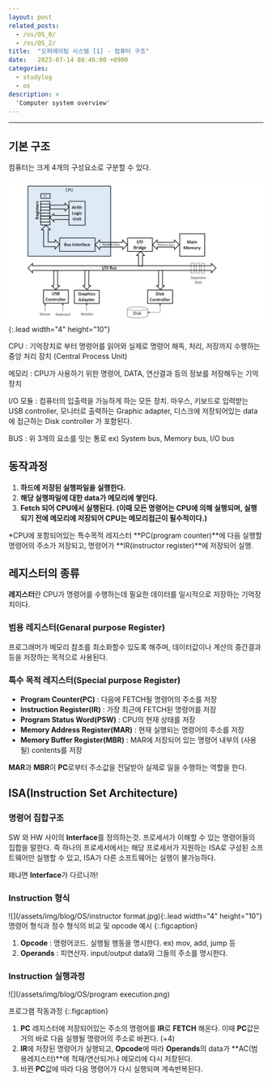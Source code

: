 ```yaml
---
layout: post
related_posts:
  - /os/OS_0/
  - /os/OS_2/
title:  "오퍼레이팅 시스템 [1] - 컴퓨터 구조"
date:   2023-07-14 08:46:00 +0900
categories: 
  - studylog
  - os
description: >
  'Computer system overview'
---
```

* * *
## 기본 구조
컴퓨터는 크게 4개의 구성요소로 구분할 수 있다.

![](/assets/img/blog/OS/CPU.jpg){:.lead width="4" height="10"}

CPU 
: 기억장치로 부터 명령어를 읽어와 실제로 명령어 해독, 처리, 저장까지 수행하는 중앙 처리 장치 (Central Process Unit) 

메모리 
: CPU가 사용하기 위한 명령어, DATA, 연산결과 등의 정보를 저장해두는 기억장치

I/O 모듈 
: 컴퓨터의 입출력을 가능하게 하는 모든 장치. 마우스, 키보드로 입력받는 USB controller, 모니터로 출력하는 Graphic adapter, 디스크에 저장되어있는 data에 접근하는 Disk controller 가 포함된다.

BUS 
: 위 3개의 요소를 잇는 통로 ex) System bus, Memory bus, I/O bus

## 동작과정

1. **하드에 저장된 실행파일을 실행한다.**
2. **해당 실행파일에 대한 data가 메모리에 쌓인다.**
3. **Fetch 되어 CPU에서 실행된다.**
**(이때 모든 명령어는 CPU에 의해 실행되며, 실행되기 전에 메모리에 저장되어 CPU는 메모리접근이 필수적이다.)**

 *CPU에 포함되어있는 특수목적 레지스터 **PC(program counter)**에 다음 실행할 명령어의 주소가 저장되고, 명령어가 **IR(instructor register)**에 저장되어 실행.

## 레지스터의 종류

**레지스터**란 CPU가 명령어를 수행하는데 필요한 데이터를 일시적으로 저장하는 기억장치이다.
  
### 범용 레지스터(Genaral purpose Register)
프로그래머가 메모리 참조를 최소화할수 있도록 해주며, 데이터값이나 계산의 중간결과등을 저장하는 목적으로 사용된다.

### 특수 목적 레지스터(Special purpose Register)
* **Program Counter(PC)** : 다음에 FETCH될 명령어의 주소를 저장
* **Instruction Register(IR)** : 가장 최근에 FETCH된 명령어를 저장
* **Program Status Word(PSW)** : CPU의 현재 상태를 저장
* **Memory Address Register(MAR)** : 현재 실행되는 명령어의 주소를 저장
* **Memory Buffer Register(MBR)** : MAR에 저장되어 있는 명령어 내부의 (사용될) contents를 저장

**MAR**과 **MBR**이 **PC**로부터 주소값을 전달받아 실제로 일을 수행하는 역할을 한다.

## ISA(Instruction Set Architecture)

### 명령어 집합구조

SW 와 HW 사이의 **Interface**를 정의하는것.  프로세서가 이해할 수 있는 명령어들의 집합을 말한다. 즉 하나의 프로세서에서는 해당 프로세서가 지원하는 ISA로 구성된 소프트웨어만 실행할 수 있고, ISA가 다른 소프트웨어는 실행이 불가능하다.

왜냐면 **Interface**가 다르니까!

### Instruction 형식

![](/assets/img/blog/OS/instructor format.jpg){:.lead width="4" height="10"} 
명령어 형식과 정수 형식의 비교 및 opcode 예시
{:.figcaption}

1. **Opcode** : 명령어코드. 실행될 행동을 명시한다. ex) mov, add, jump 등
2. **Operands** : 피연산자. input/output data와 그들의 주소를 명시한다.

### Instruction 실행과정

![](/assets/img/blog/OS/program execution.png)

프로그램 작동과정
{:.figcaption}

1. **PC** 레지스터에 저장되어있는 주소의 명령어를 **IR**로 **FETCH** 해온다. 이때 **PC**값은 거의 바로 다음 실행될 명령어의 주소로 바뀐다. (+4)
2. **IR**에 저장된 명령어가 실행되고, **Opcode**에 따라 **Operands**의 data가 **AC(범용레지스터)**에 적재/연산되거나 메모리에 다시 저장된다.
3. 바뀐 **PC**값에 따라 다음 명령어가 다시 실행되며 계속반복된다.